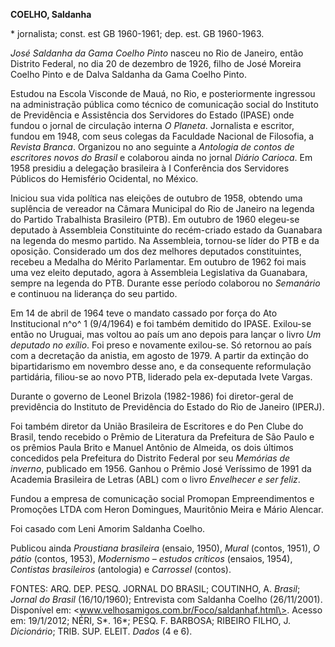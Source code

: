 **COELHO, Saldanha**

\* jornalista; const. est GB 1960-1961; dep. est. GB 1960-1963.

*José Saldanha da Gama Coelho Pinto* nasceu no Rio de Janeiro, então
Distrito Federal, no dia 20 de dezembro de 1926, filho de José Moreira
Coelho Pinto e de Dalva Saldanha da Gama Coelho Pinto.

Estudou na Escola Visconde de Mauá, no Rio, e posteriormente ingressou
na administração pública como técnico de comunicação social do Instituto
de Previdência e Assistência dos Servidores do Estado (IPASE) onde
fundou o jornal de circulação interna *O Planeta*. Jornalista e
escritor, fundou em 1948, com seus colegas da Faculdade Nacional de
Filosofia, a *Revista Branca*. Organizou no ano seguinte a *Antologia de
contos de escritores* *novos do Brasil* e colaborou ainda no jornal
*Diário Carioca*. Em 1958 presidiu a delegação brasileira à I
Conferência dos Servidores Públicos do Hemisfério Ocidental, no México.

Iniciou sua vida política nas eleições de outubro de 1958, obtendo uma
suplência de vereador na Câmara Municipal do Rio de Janeiro na legenda
do Partido Trabalhista Brasileiro (PTB). Em outubro de 1960 elegeu-se
deputado à Assembleia Constituinte do recém-criado estado da Guanabara
na legenda do mesmo partido. Na Assembleia, tornou-se líder do PTB e da
oposição. Considerado um dos dez melhores deputados constituintes,
recebeu a Medalha do Mérito Parlamentar. Em outubro de 1962 foi mais uma
vez eleito deputado, agora à Assembleia Legislativa da Guanabara, sempre
na legenda do PTB. Durante esse período colaborou no *Semanário* e
continuou na liderança do seu partido.

Em 14 de abril de 1964 teve o mandato cassado por força do Ato
Institucional n^o^ 1 (9/4/1964) e foi também demitido do IPASE.
Exilou-se então no Uruguai, mas voltou ao país um ano depois para lançar
o livro *Um deputado no exílio*. Foi preso e novamente exilou-se. Só
retornou ao país com a decretação da anistia, em agosto de 1979. A
partir da extinção do bipartidarismo em novembro desse ano, e da
consequente reformulação partidária, filiou-se ao novo PTB, liderado
pela ex-deputada Ivete Vargas.

Durante o governo de Leonel Brizola (1982-1986) foi diretor-geral de
previdência do Instituto de Previdência do Estado do Rio de Janeiro
(IPERJ).

Foi também diretor da União Brasileira de Escritores e do Pen Clube do
Brasil, tendo recebido o Prêmio de Literatura da Prefeitura de São Paulo
e os prêmios Paula Brito e Manuel Antônio de Almeida, os dois últimos
concedidos pela Prefeitura do Distrito Federal por seu *Memórias de
inverno*, publicado em 1956. Ganhou o Prêmio José Veríssimo de 1991 da
Academia Brasileira de Letras (ABL) com o livro *Envelhecer e ser
feliz*.

Fundou a empresa de comunicação social Promopan Empreendimentos e
Promoções LTDA com Heron Domingues, Mauritônio Meira e Mário Alencar.

Foi casado com Leni Amorim Saldanha Coelho.

Publicou ainda *Proustiana brasileira* (ensaio, 1950), *Mural* (contos,
1951), *O pátio* (contos, 1953), *Modernismo – estudos críticos*
(ensaios, 1954), *Contistas brasileiros* (antologia) e *Carrossel*
(contos).

FONTES: ARQ. DEP. PESQ. JORNAL DO BRASIL; COUTINHO, A. *Brasil*; *Jornal
do* *Brasil* (16/10/1960); Entrevista com Saldanha Coelho (26/11/2001).
Disponível em: \<www.velhosamigos.com.br/Foco/saldanhaf.html\>. Acesso
em: 19/1/2012; NÉRI, S*. 16*; PESQ. F. BARBOSA; RIBEIRO FILHO, J.
*Dicionário*; TRIB. SUP. ELEIT. *Dados* (4 e 6).
